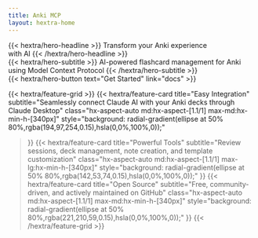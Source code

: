 ```yaml
---
title: Anki MCP
layout: hextra-home
---
```


<div class="hx:mt-6 hx:mb-6">
{{< hextra/hero-headline >}}
  Transform your Anki experience&nbsp;<br class="hx:sm:block hx:hidden" />with AI
{{< /hextra/hero-headline >}}
</div>

<div class="hx:mb-12">
{{< hextra/hero-subtitle >}}
  AI-powered flashcard management for Anki&nbsp;<br class="hx:sm:block hx:hidden" />using Model Context Protocol
{{< /hextra/hero-subtitle >}}
</div>

<div class="hx:mb-6">
{{< hextra/hero-button text="Get Started" link="docs" >}}
</div>

<div class="hx:mt-6"></div>

{{< hextra/feature-grid >}}
  {{< hextra/feature-card
    title="Easy Integration"
    subtitle="Seamlessly connect Claude AI with your Anki decks through Claude Desktop"
    class="hx-aspect-auto md:hx-aspect-[1.1/1] max-md:hx-min-h-[340px]"
    style="background: radial-gradient(ellipse at 50% 80%,rgba(194,97,254,0.15),hsla(0,0%,100%,0));"
  >}}
  {{< hextra/feature-card
    title="Powerful Tools"
    subtitle="Review sessions, deck management, note creation, and template customization"
    class="hx-aspect-auto md:hx-aspect-[1.1/1] max-lg:hx-min-h-[340px]"
    style="background: radial-gradient(ellipse at 50% 80%,rgba(142,53,74,0.15),hsla(0,0%,100%,0));"
  >}}
  {{< hextra/feature-card
    title="Open Source"
    subtitle="Free, community-driven, and actively maintained on GitHub"
    class="hx-aspect-auto md:hx-aspect-[1.1/1] max-md:hx-min-h-[340px]"
    style="background: radial-gradient(ellipse at 50% 80%,rgba(221,210,59,0.15),hsla(0,0%,100%,0));"
  >}}
{{< /hextra/feature-grid >}}
